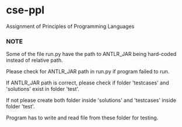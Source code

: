 # cse-ppl
Assignment of Principles of Programming Languages

### NOTE
Some of the file run.py have the path to ANTLR_JAR being hard-coded instead of relative path.

Please check for ANTLR_JAR path in run.py if program failed to run.

If ANTLR_JAR path is correct, please check if folder 'testcases' and 'solutions' exist in folder 'test'.

If not please create both folder inside 'solutions' and 'testcases' inside folder 'test'.

Program has to write and read file from these folder for testing.
